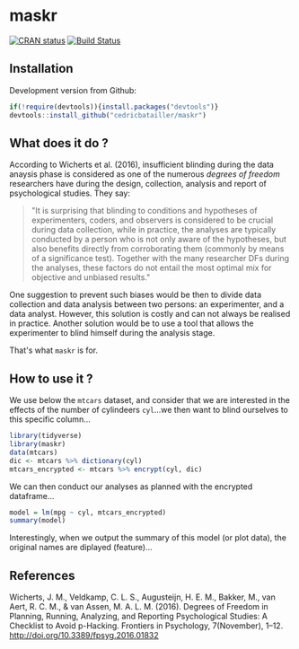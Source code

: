 maskr
====================

[![CRAN status](http://www.r-pkg.org/badges/version/maskr)](https://cran.r-project.org/package=maskr) [![Build Status](https://travis-ci.org/cedricbatailler/maskr.svg?branch=master)](https://travis-ci.org/cedricbatailler/maskr)

## Installation

Development version from Github:

``` r
if(!require(devtools)){install.packages("devtools")}
devtools::install_github("cedricbatailler/maskr")
```

## What does it do ?

According to Wicherts et al. (2016), insufficient blinding during the data anaysis phase is considered as one of the numerous *degrees of freedom* researchers have during the design, collection, analysis and report of psychological studies. They say:

> "It is surprising that blinding to conditions and hypotheses of experimenters, coders, and observers is considered to be crucial during data collection, while in practice, the analyses are typically conducted by a person who is not only aware of the hypotheses, but also benefits directly from corroborating them (commonly by means of a significance test). Together with the many researcher DFs during the analyses, these factors do not entail the most optimal mix for objective and unbiased results."

One suggestion to prevent such biases would be then to divide data collection and data analysis between two persons: an experimenter, and a data analyst. However, this solution is costly and can not always be realised in practice. Another solution would be to use a tool that allows the experimenter to blind himself during the analysis stage.

That's what `maskr` is for.

## How to use it ?

We use below the `mtcars` dataset, and consider that we are interested in the effects of the number of cylindeers `cyl`...we then want to blind ourselves to this specific column...

``` r
library(tidyverse)
library(maskr)
data(mtcars)
dic <- mtcars %>% dictionary(cyl)
mtcars_encrypted <- mtcars %>% encrypt(cyl, dic)
```

We can then conduct our analyses as planned with the encrypted dataframe...

``` r
model = lm(mpg ~ cyl, mtcars_encrypted)
summary(model)
```

Interestingly, when we output the summary of this model (or plot data), the original names are diplayed (feature)...

## References

Wicherts, J. M., Veldkamp, C. L. S., Augusteijn, H. E. M., Bakker, M., van Aert, R. C. M., & van Assen, M. A. L. M. (2016). Degrees of Freedom in Planning, Running, Analyzing, and Reporting Psychological Studies: A Checklist to Avoid p-Hacking. Frontiers in Psychology, 7(November), 1–12. http://doi.org/10.3389/fpsyg.2016.01832
